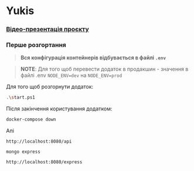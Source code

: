 # Yukis


### [Відео-презентація проєкту](https://drive.google.com/file/d/15b6uNDHinu-SAW01hRMWbAPiABFO3ptD/view?usp=sharing)


### Перше розгортання

> **Вся конфігурація контейнерів відбувається в файлі `.env`**

> **NOTE**: Для того щоб перевести додаток в продакшин - значення в файлі .env `NODE_ENV=dev` на `NODE_ENV=prod`

Для того щоб розгорнути додаток:

```bash
.\start.ps1
```


Після закінчення користування додатком:
```bash
docker-compose down
```
 

Апі 

```
http://localhost:8080/api
```

`mongo express` 

```
http://localhost:8080/express
```
